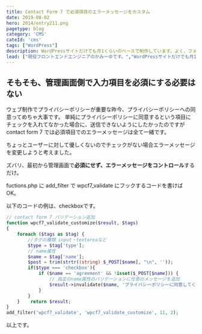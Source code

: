 ```yaml
---
title: Contact Form 7 で必須項目のエラーメッセージをカスタム
date: 2019-08-02
hero: 2014/entry211.png
pagetype: blog
category: 'CMS'
cateId: 'cms'
tags: ["WordPress"]
description: WordPressサイトだけでも月1くらいのペースで制作しています。よく、フォーム系のプラグインのお世話になります。中でもContact Form 7はお気に入りでめっちゃ奥が深いですね！カスタマイズする時こころおどります！今回は発想の転換で必須項目のエラーメッセージを変えたのでそのやり方をメモしておきます。
lead: ["現役フロントエンドエンジニアのかみーゆです。","WordPressサイトだけでも月1くらいのペースで制作しています。","よく、フォーム系のプラグインのお世話になります。中でもContact Form 7はお気に入りでめっちゃ奥が深いですね！","カスタマイズする時こころおどります！今回は発想の転換で必須項目のエラーメッセージを変えたのでそのやり方をメモしておきます。"]
---
```

## そもそも、管理画面側で入力項目を必須にする必要はない
ウェブ制作でプライバシーポリシーが重要な昨今、プライバシーポリシーへの同意ってめちゃ大事です。
単純にプライバシーポリシーに同意するという項目にチェックを入れてなかった場合に、送信できないようにしたかったのですが contact form 7 では必須項目でのエラーメッセージは全て一緒です。

ちょっとユーザーに対して優しくないのでチェックがない場合エラーメッセージを変更しようと考えました。

ズバリ、最初から管理画面で**必須にせず、エラーメッセージをコントロール**するだけ。

fuctions.php に add_filter で wpcf7_validate にフックするコードを書けば OK。

以下のコードの例は、checkboxです。
```php
// contact form 7 バリデーション追加
function wpcf7_validate_customize($result, $tags)
{
    foreach ($tags as $tag) {
        //タグの種類 input・textareaなど
        $type = $tag['type'];
        // name属性
        $name = $tag['name'];
        $post = trim(strtr((string) $_POST[$name], "\n", ''));
        if($type === 'checkbox'){
            if ($name == 'agreement' && !isset($_POST[$name])) {
                // 指定のname属性のバリデーションに任意のメッセージを追加
                $result->invalidate($name, 'プライバシーポリシーに同意してください。');
            }
        }
    }    return $result;
}
add_filter('wpcf7_validate', 'wpcf7_validate_customize', 11, 2);
```
以上です。
